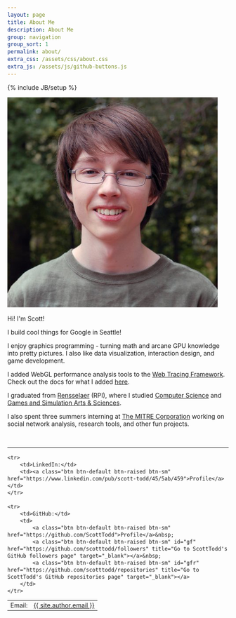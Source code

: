 ```yaml
---
layout: page
title: About Me
description: About Me
group: navigation
group_sort: 1
permalink: about/
extra_css: /assets/css/about.css
extra_js: /assets/js/github-buttons.js
---
```

{% include JB/setup %}

<img src="/assets/images/scott-todd.png" class="photo-id img-responsive">

Hi! I'm Scott!

I build cool things for Google in Seattle!

I enjoy graphics programming - turning math and arcane GPU knowledge into pretty pictures. I also like data visualization, interaction design, and game development.

I added WebGL performance analysis tools to the <a href="http://google.github.io/tracing-framework/">Web Tracing Framework</a>. Check out the docs for what I added <a href="http://google.github.io/tracing-framework/analyzing-traces.html">here</a>.

I graduated from <a href="http://www.rpi.edu/">Rensselaer</a> (RPI), where I studied <a href="http://www.cs.rpi.edu/">Computer Science</a> and <a href="http://www.hass.rpi.edu/pl/gaming">Games and Simulation Arts & Sciences</a>.

I also spent three summers interning at <a href="http://www.mitre.org/">The MITRE Corporation</a> working on social network analysis, research tools, and other fun projects.

<br>
<hr>

<table class="contact-info">
<col><col>
<thead></thead>
<tbody>
    <tr>
        <td>Email:</td>
        <td><a class="btn btn-default btn-raised btn-sm" href="mailto:{{ site.author.email }}">{{ site.author.email }}</a></td>
    </tr>

    <tr>
        <td>LinkedIn:</td>
        <td><a class="btn btn-default btn-raised btn-sm" href="https://www.linkedin.com/pub/scott-todd/45/5ab/459">Profile</a></td>
    </tr>

    <tr>
        <td>GitHub:</td>
        <td>
            <a class="btn btn-default btn-raised btn-sm" href="https://github.com/ScottTodd">Profile</a>&nbsp;
            <a class="btn btn-default btn-raised btn-sm" id="gf" href="https://github.com/scotttodd/followers" title="Go to ScottTodd's GitHub followers page" target="_blank"></a>&nbsp;
            <a class="btn btn-default btn-raised btn-sm" id="gfr" href="https://github.com/scotttodd/repositories" title="Go to ScottTodd's GitHub repositories page" target="_blank"></a>
        </td>
    </tr>
</tbody>
</table>
